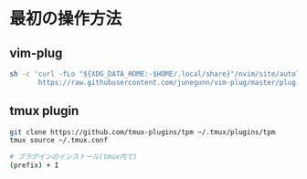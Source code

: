 # 最初の操作方法
## vim-plug

```sh
sh -c 'curl -fLo "${XDG_DATA_HOME:-$HOME/.local/share}"/nvim/site/autoload/plug.vim --create-dirs \
       https://raw.githubusercontent.com/junegunn/vim-plug/master/plug.vim'
```

## tmux plugin

```sh
git clone https://github.com/tmux-plugins/tpm ~/.tmux/plugins/tpm
tmux source ~/.tmux.conf
```

```sh
# プラグインのインストール(tmux内で)
(prefix) + I
```
